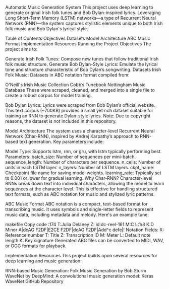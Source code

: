 Automatic Music Generation System
This project uses deep learning to generate original Irish folk tunes and Bob Dylan-inspired lyrics. Leveraging Long Short-Term Memory (LSTM) networks—a type of Recurrent Neural Network (RNN)—the system captures stylistic elements unique to both Irish folk music and Bob Dylan's lyrical style.

Table of Contents
Objectives
Datasets
Model Architecture
ABC Music Format
Implementation Resources
Running the Project
Objectives
The project aims to:

Generate Irish Folk Tunes: Compose new tunes that follow traditional Irish folk music structure.
Generate Bob Dylan-Style Lyrics: Emulate the lyrical tone and structure characteristic of Bob Dylan’s songwriting.
Datasets
Irish Folk Music: Datasets in ABC notation format compiled from:

O'Neill's Irish Music Collection
Cobb’s Tunebook
Nottingham Music Database
These were scraped, cleaned, and merged into a single file to create a robust corpus for model training.

Bob Dylan Lyrics: Lyrics were scraped from Bob Dylan’s official website. This text corpus (~700KB) provides a small yet rich dataset suitable for training an RNN to generate Dylan-style lyrics. Note: Due to copyright reasons, the dataset is not included in this repository.

Model Architecture
The system uses a character-level Recurrent Neural Network (Char-RNN), inspired by Andrej Karpathy’s approach to RNN-based text generation. Key parameters include:

Model Type: Supports lstm, rnn, or gru, with lstm typically performing best.
Parameters:
batch_size: Number of sequences per mini-batch.
sequence_length: Number of characters per sequence.
n_cells: Number of units in each LSTM layer.
n_layers: Number of LSTM layers.
ckpt_name: Checkpoint file name for saving model weights.
learning_rate: Typically set to 0.001 or lower for gradual learning.
Why Char-RNN?
Character-level RNNs break down text into individual characters, allowing the model to learn sequences at the character level. This is effective for handling structured text formats, such as ABC notation for music and stylized lyric patterns.

ABC Music Format
ABC notation is a compact, text-based format for transcribing music. It uses symbols and single-letter fields to represent music data, including metadata and melody. Here's an example tune:

makefile
Copy code
:174
T:Julia Delaney
Z: id:dc-reel-161
M:C
L:1/8
K:D Minor
A|dcAG F2DF|E2CE F2DF|dcAG F2DF|Add^c defe|!
Notation Fields:
X: Reference number
T: Title
Z: Transcription ID
M: Meter
L: Default note length
K: Key signature
Generated ABC files can be converted to MIDI, WAV, or OGG formats for playback.

Implementation Resources
This project builds upon several resources for deep learning and music generation:

RNN-based Music Generation: Folk Music Generation by Bob Sturm
WaveNet by DeepMind: A convolutional music generation model: Keras WaveNet GitHub Repository
